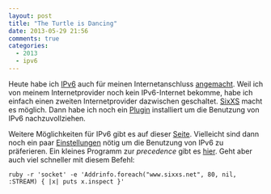 ```yaml
---
layout: post
title: "The Turtle is Dancing"
date: 2013-05-29 21:56
comments: true
categories:
  - 2013
  - ipv6
---
```

Heute habe ich [IPv6][wikipedia] auch für meinen Internetanschluss [angemacht][kame].
Weil ich von meinem Internetprovider noch kein IPv6-Internet bekomme,
habe ich einfach einen zweiten Internetprovider dazwischen geschaltet.
[SixXS][sixxs] macht es möglich. Dann habe ich noch ein [Plugin][showip] installiert
um die Benutzung von IPv6 nachzuvollziehen.

Weitere Möglichkeiten für IPv6 gibt es auf dieser [Seite][fedora].
Vielleicht sind dann noch ein paar [Einstellungen][forum]
nötig um die Benutzung von IPv6 zu präferieren.
Ein kleines Programm zur _precedence_ gibt es [hier][github].
Geht aber auch viel schneller mit diesem Befehl: 

    ruby -r 'socket' -e 'Addrinfo.foreach("www.sixxs.net", 80, nil, :STREAM) { |x| puts x.inspect }'

[wikipedia]: https://de.wikipedia.org/wiki/IPv6
[sixxs]: https://www.sixxs.net/
[kame]: http://www.kame.net/
[showip]: http://opensource.teqneers.com/showip.html
[fedora]: https://fedoraproject.org/wiki/IPv6Guide
[forum]: https://lwn.net/Articles/425985/
[github]: https://github.com/manuel-io/petridish/blob/master/misc/gai.c
